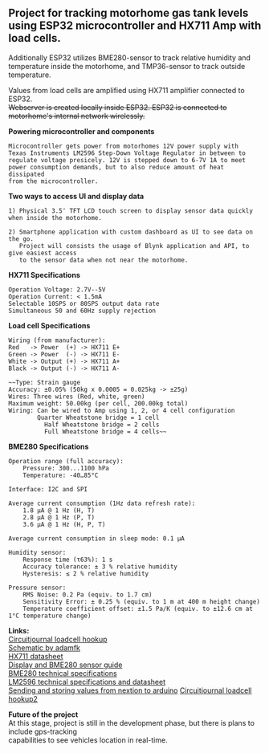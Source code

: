 ## Project for tracking motorhome gas tank levels using ESP32 microcontroller and HX711 Amp with load cells.

Additionally ESP32 utilizes BME280-sensor to track relative humidity and temperature inside the motorhome, and
TMP36-sensor to track outside temperature.
  
Values from load cells are amplified using HX711 amplifier connected to ESP32.  
~~Webserver is created locally inside ESP32.
ESP32 is connected to motorhome's internal network wirelessly.~~

 **Powering microcontroller and components**
    
    Microcontroller gets power from motorhomes 12V power supply with   
    Texas Instruments LM2596 Step-Down Voltage Regulator in between to   
    regulate voltage presicely. 12V is stepped down to 6-7V 1A to meet  
    power consumption demands, but to also reduce amount of heat dissipated  
    from the microcontroller.  
    
 **Two ways to access UI and display data**  
    
    1) Physical 3.5″ TFT LCD touch screen to display sensor data quickly when inside the motorhome.  
       
    2) Smartphone application with custom dashboard as UI to see data on the go.
       Project will consists the usage of Blynk application and API, to give easiest access 
       to the sensor data when not near the motorhome.

 
 **HX711 Specifications** 

    Operation Voltage: 2.7V--5V
    Operation Current: < 1.5mA
    Selectable 10SPS or 80SPS output data rate
    Simultaneous 50 and 60Hz supply rejection
   
 **Load cell Specifications** 

    Wiring (from manufacturer):
	Red   -> Power  (+) -> HX711 E+  
	Green -> Power  (-) -> HX711 E-
	White -> Output (+) -> HX711 A+
	Black -> Output (-) -> HX711 A-

    ~~Type: Strain gauge
    Accuracy: ±0.05% (50kg x 0.0005 = 0.025kg -> ±25g)
    Wires: Three wires (Red, white, green)
    Maximum weight: 50.00kg (per cell, 200.00kg total)
    Wiring: Can be wired to Amp using 1, 2, or 4 cell configuration
            Quarter Wheatstone bridge = 1 cell
              Half Wheatstone bridge = 2 cells
              Full Wheatstone bridge = 4 cells~~
 
 **BME280 Specifications**
  
    Operation range (full accuracy):
        Pressure: 300...1100 hPa
        Temperature: -40…85°C
        
    Interface: I2C and SPI
    
    Average current consumption (1Hz data refresh rate):
        1.8 μA @ 1 Hz (H, T)
        2.8 μA @ 1 Hz (P, T)
        3.6 μA @ 1 Hz (H, P, T)
      
    Average current consumption in sleep mode: 0.1 μA
    
    Humidity sensor:
        Response time (τ63%): 1 s
        Accuracy tolerance: ± 3 % relative humidity
        Hysteresis: ≤ 2 % relative humidity
        
    Pressure sensor:
        RMS Noise: 0.2 Pa (equiv. to 1.7 cm)
        Sensitivity Error: ± 0.25 % (equiv. to 1 m at 400 m height change)
        Temperature coefficient offset: ±1.5 Pa/K (equiv. to ±12.6 cm at 1°C temperature change)
 
 
**Links:**  
[Circuitjournal loadcell hookup](https://circuitjournal.com/50kg-load-cells-with-HX711)  
[Schematic by adamfk](https://easyeda.com/adamfk/hx711-module)  
[HX711 datasheet](https://cdn.sparkfun.com/datasheets/Sensors/ForceFlex/hx711_english.pdf)  
[Display and BME280 sensor guide](https://www.youtube.com/watch?v=eI-4_QyVenw)  
[BME280 technical specifications](https://nettigo.eu/products/module-pressure-humidity-and-temperature-sensor-bosch-bme280)  
[LM2596 technical specifications and datasheet](https://www.ti.com/lit/ds/symlink/lm2596.pdf?ts=1620647119293&ref_url=https%253A%252F%252Fwww.ti.com%252Fproduct%252FLM2596%253Futm_source%253Dgoogle%2526utm_medium%253Dcpc%2526utm_campaign%253Dapp-null-null-GPN_EN-cpc-pf-google-wwe%2526utm_content%253DLM2596%2526ds_k%253DLM2596%2526DCM%253Dyes%2526gclid%253DCj0KCQjws-OEBhCkARIsAPhOkIatRMRxvpGvEbnHPK70zLzYH-hPvPnoEBu_keLb09jnaif96hzVTssaAlA8EALw_wcB%2526gclsrc%253Daw.ds)   
[Sending and storing values from nextion to arduino](https://seithan.com/nextion-projects/send-values-store-them-on-arduino/)
[Circuitjournal loadcell hookup2](https://circuitjournal.com/four-wire-load-cell-with-HX711)

**Future of the project**  
At this stage, project is still in the development phase, but there is plans to include gps-tracking  
capabilities to see vehicles location in real-time.
